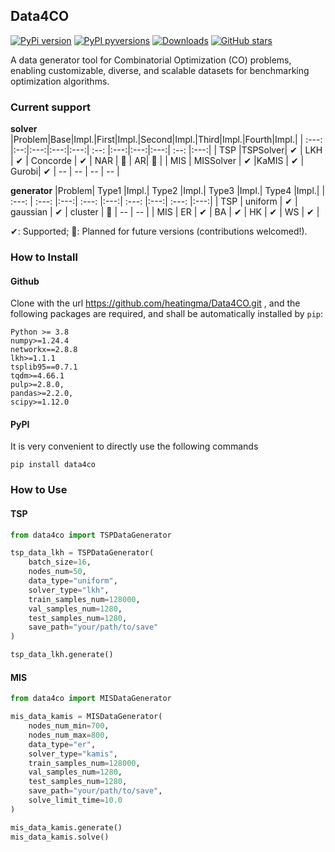 ## Data4CO

[![PyPi version](https://badgen.net/pypi/v/data4co/)](https://pypi.org/pypi/data4co/)
[![PyPI pyversions](https://img.shields.io/badge/dynamic/json?color=blue&label=python&query=info.requires_python&url=https%3A%2F%2Fpypi.org%2Fpypi%2Fdata4co%2Fjson)](https://pypi.python.org/pypi/data4co/)
[![Downloads](https://static.pepy.tech/badge/data4co)](https://pepy.tech/project/data4co)
[![GitHub stars](https://img.shields.io/github/stars/heatingma/Data4CO.svg?style=social&label=Star&maxAge=8640)](https://GitHub.com/heatingma/Data4CO/stargazers/) 

A data generator tool for Combinatorial Optimization (CO) problems, enabling customizable, diverse, and scalable datasets for benchmarking optimization algorithms.

### Current support

**solver**
|Problem|Base|Impl.|First|Impl.|Second|Impl.|Third|Impl.|Fourth|Impl.|
| :---: |:--:|:---:|:---:|:---:| :--: |:---:|:---:|:---:| :--: |:---:|
|  TSP  |TSPSolver| ✔ | LKH | ✔ | Concorde | ✔ | NAR | 📆 | AR| 📆 |
|  MIS  | MISSolver | ✔ |KaMIS | ✔ | Gurobi| ✔ | -- | -- | -- | -- |

**generator**
|Problem| Type1 |Impl.| Type2 |Impl.| Type3 |Impl.| Type4 |Impl.|
| :---: | :---: |:---:| :---: |:---:| :---: |:---:| :---: |:---:|
|  TSP  | uniform | ✔ | gaussian | ✔ | cluster | 📆 | -- | -- |
|  MIS  | ER | ✔ | BA | ✔ | HK | ✔ | WS | ✔ |


✔: Supported; 📆: Planned for future versions (contributions welcomed!).

### How to Install

#### Github
Clone with the url https://github.com/heatingma/Data4CO.git , and the following packages are required, and shall be automatically installed by ``pip``:
```
Python >= 3.8
numpy>=1.24.4
networkx==2.8.8
lkh>=1.1.1
tsplib95==0.7.1
tqdm>=4.66.1
pulp>=2.8.0, 
pandas>=2.2.0,
scipy>=1.12.0
```

#### PyPI
It is very convenient to directly use the following commands
```
pip install data4co
```

### How to Use

#### TSP

```python
from data4co import TSPDataGenerator

tsp_data_lkh = TSPDataGenerator(
    batch_size=16,
    nodes_num=50,
    data_type="uniform",
    solver_type="lkh",
    train_samples_num=128000,
    val_samples_num=1280,
    test_samples_num=1280,
    save_path="your/path/to/save"
)

tsp_data_lkh.generate()
```

#### MIS

```python
from data4co import MISDataGenerator

mis_data_kamis = MISDataGenerator(
    nodes_num_min=700, 
    nodes_num_max=800,
    data_type="er",
    solver_type="kamis",
    train_samples_num=128000,
    val_samples_num=1280,
    test_samples_num=1280,
    save_path="your/path/to/save",
    solve_limit_time=10.0
)

mis_data_kamis.generate()
mis_data_kamis.solve()
```